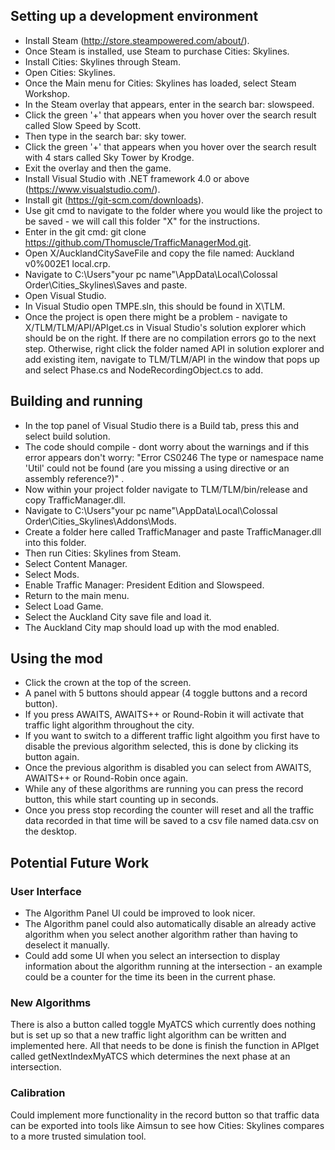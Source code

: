 ## Setting up a development environment
- Install Steam (http://store.steampowered.com/about/).
- Once Steam is installed, use Steam to purchase Cities: Skylines.
- Install Cities: Skylines through Steam.
- Open Cities: Skylines.
- Once the Main menu for Cities: Skylines has loaded, select Steam Workshop.
- In the Steam overlay that appears, enter in the search bar: slowspeed.
- Click the green '+' that appears when you hover over the search result called Slow Speed by Scott.
- Then type in the search bar: sky tower.
- Click the green '+' that appears when you hover over the search result with 4 stars called Sky Tower by Krodge.
- Exit the overlay and then the game.
- Install Visual Studio with .NET framework 4.0 or above (https://www.visualstudio.com/).
- Install git (https://git-scm.com/downloads).
- Use git cmd to navigate to the folder where you would like the project to be saved - we will call this folder "X" for the instructions.
- Enter in the git cmd: git clone https://github.com/Thomuscle/TrafficManagerMod.git.
- Open X/AucklandCitySaveFile and copy the file named: Auckland v0%002E1 local.crp.
- Navigate to C:\Users\"your pc name"\AppData\Local\Colossal Order\Cities_Skylines\Saves and paste.
- Open Visual Studio.
- In Visual Studio open TMPE.sln, this should be found in X\TLM.
- Once the project is open there might be a problem - navigate to X/TLM/TLM/API/APIget.cs in Visual Studio's solution explorer which should be on the right. If there are no compilation errors go to the next step. Otherwise,  right click the folder named API in solution explorer and add existing item, navigate to TLM/TLM/API in the window that pops up and select Phase.cs and NodeRecordingObject.cs to add.

## Building and running
- In the top panel of Visual Studio there is a Build tab, press this and select build solution.
- The code should compile - dont worry about the warnings and if this error appears don't worry: "Error	CS0246	The type or namespace name 'Util' could not be found (are you missing a using directive or an assembly reference?)"	.
- Now within your project folder navigate to TLM/TLM/bin/release and copy TrafficManager.dll.
- Navigate to C:\Users\"your pc name"\AppData\Local\Colossal Order\Cities_Skylines\Addons\Mods.
- Create a folder here called TrafficManager and paste TrafficManager.dll into this folder.
- Then run Cities: Skylines from Steam.
- Select Content Manager.
- Select Mods.
- Enable Traffic Manager: President Edition and Slowspeed.
- Return to the main menu.
- Select Load Game.
- Select the Auckland City save file and load it.
- The Auckland City map should load up with the mod enabled.

## Using the mod
- Click the crown at the top of the screen.
- A panel with 5 buttons should appear (4 toggle buttons and a record button).
- If you press AWAITS, AWAITS++ or Round-Robin it will activate that traffic light algorithm throughout the city.
- If you want to switch to a different traffic light algoithm you first have to disable the previous algorithm selected, this is done by clicking its button again.
- Once the previous algorithm is disabled you can select from AWAITS, AWAITS++ or Round-Robin once again.
- While any of these algorithms are running you can press the record button, this while start counting up in seconds.
- Once you press stop recording the counter will reset and all the traffic data recorded in that time will be saved to a csv file named data.csv on the desktop.

## Potential Future Work
### User Interface
- The Algorithm Panel UI could be improved to look nicer.
- The Algorithm panel could also automatically disable an already active algorithm when you select another algorithm rather than having to deselect it manually.
- Could add some UI when you select an intersection to display information about the algorithm running at the intersection - an example could be a counter for the time its been in the current phase.

### New Algorithms
There is also a button called toggle MyATCS which currently does nothing but is set up so that a new traffic light algorithm can be written and implemented here. All that needs to be done is finish the function in APIget called getNextIndexMyATCS which determines the next phase at an intersection. 

### Calibration
Could implement more functionality in the record button so that traffic data can be exported into tools like Aimsun to see how Cities: Skylines  compares to a more trusted simulation tool.




